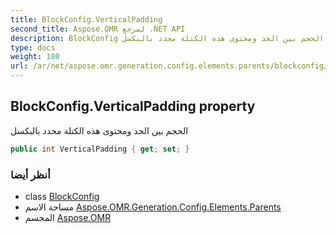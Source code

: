 ```yaml
---
title: BlockConfig.VerticalPadding
second_title: Aspose.OMR لمرجع .NET API
description: BlockConfig ملكية. الحجم بين الحد ومحتوى هذه الكتلة محدد بالبكسل
type: docs
weight: 180
url: /ar/net/aspose.omr.generation.config.elements.parents/blockconfig/verticalpadding/
---
```

## BlockConfig.VerticalPadding property

الحجم بين الحد ومحتوى هذه الكتلة محدد بالبكسل

```csharp
public int VerticalPadding { get; set; }
```

### أنظر أيضا

* class [BlockConfig](../)
* مساحة الاسم [Aspose.OMR.Generation.Config.Elements.Parents](../../blockconfig/)
* المجسم [Aspose.OMR](../../../)


